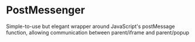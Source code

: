 # PostMessenger
Simple-to-use but elegant wrapper around JavaScript's postMessage function, allowing communication between parent/iframe and parent/popup
